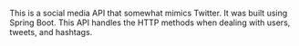 This is a social media API that somewhat mimics Twitter. It was built using Spring Boot. This API handles the HTTP methods when dealing with users, tweets, and hashtags. 

